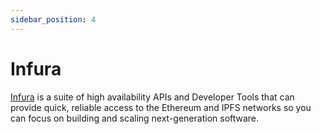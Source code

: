 ```yaml
---
sidebar_position: 4
---
```


# Infura

[Infura](https://infura.io/) is a suite of high availability APIs and Developer Tools that can provide quick, reliable access to the Ethereum and IPFS networks so you can focus on building and scaling next-generation software.